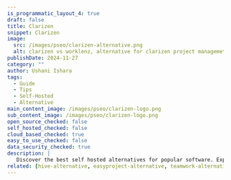 ```yaml
---
is_programmatic_layout_4: true
draft: false
title: Clarizen
snippet: Clarizen
image:
  src: /images/pseo/clarizen-alternative.png
  alt: clarizen vs worklenz, alternative for clarizen project managemet tool, task management, resource management, productivity, self-hosted
publishDate: 2024-11-27
category: ""
author: Ushani Ishara
tags:
  - Guide
  - Tips
  - Self-Hosted
  - Alternative
main_content_image: /images/pseo/clarizen-logo.png
sub_content_image: /images/pseo/clarizen-logo.png
open_source_checked: false
self_hosted_checked: false
cloud_based_checked: true
easy_to_use_checked: false
data_security_checked: true
description: |
   Discover the best self hosted alternatives for popular software. Explore our comprehensive guides and find the perfect solution for your needs today.
related: [hive-alternative, easyproject-alternative, teamwork-alternative, ganttpro-alternative]
---
```

